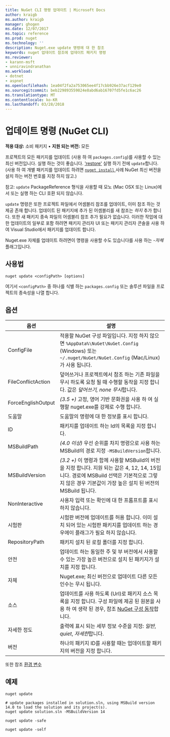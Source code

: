 ```yaml
---
title: NuGet CLI 명령 업데이트 | Microsoft Docs
author: kraigb
ms.author: kraigb
manager: ghogen
ms.date: 12/07/2017
ms.topic: reference
ms.prod: nuget
ms.technology: ''
description: Nuget.exe update 명령에 대 한 참조
keywords: nuget 업데이트 참조에 업데이트 패키지 명령
ms.reviewer:
- karann-msft
- unniravindranathan
ms.workload:
- dotnet
- aspnet
ms.openlocfilehash: 1ea04f2fa2a753065ee4f17cbb926e37acf129e0
ms.sourcegitcommit: beb229893559824e8abd6ab16707fd5fe1c6ac26
ms.translationtype: MT
ms.contentlocale: ko-KR
ms.lasthandoff: 03/28/2018
---
```

# <a name="update-command-nuget-cli"></a>업데이트 명령 (NuGet CLI)

**적용 대상:** 소비 패키지 &bullet; **지원 되는 버전:** 모든

프로젝트의 모든 패키지를 업데이트 (사용 하 여 `packages.config`)를 사용할 수 있는 최신 버전입니다. 실행 하는 것이 좋습니다. ['restore'](cli-ref-restore.md) 실행 하기 전에 `update`합니다. (사용 하 여 개별 패키지를 업데이트 하려면 [ `nuget install` ](cli-ref-install.md) 사례 NuGet 최신 버전을 설치 하는 버전 번호를 지정 하지 않고.)

참고: `update` PackageReference 형식을 사용할 때 모노 (Mac OSX 또는 Linux)에서 또는 실행 하는 CLI 호환 되지 않습니다.

`update` 명령은 또한 프로젝트 파일에서 어셈블리 참조를 업데이트, 이미 참조 하는 것 제공 존재 합니다. 업데이트 된 패키지에 추가 된 어셈블리를 새 참조는 *하지* 추가 합니다. 또한 새 패키지 종속 파일의 어셈블리 참조 추가 필요가 없습니다. 이러한 작업에 대 한 업데이트의 일부로 포함 하려면 패키지 관리자 UI 또는 패키지 관리자 콘솔을 사용 하 여 Visual Studio에서 패키지를 업데이트 합니다.

Nuget.exe 자체를 업데이트 하려면이 명령을 사용할 수도 있습니다를 사용 하는 *-자체* 플래그입니다.

## <a name="usage"></a>사용법

```cli
nuget update <configPath> [options]
```

여기서 `<configPath>` 중 하나를 식별 하는 `packages.config` 또는 솔루션 파일을 프로젝트의 종속성을 나열 합니다.

## <a name="options"></a>옵션

| 옵션 | 설명 |
| --- | --- |
| ConfigFile | 적용할 NuGet 구성 파일입니다. 지정 하지 않으면 `%AppData%\NuGet\NuGet.Config` (Windows) 또는 `~/.nuget/NuGet/NuGet.Config` (Mac/Linux)가 사용 됩니다.|
| FileConflictAction | 덮어쓰거나 프로젝트에서 참조 하는 기존 파일을 무시 하도록 요청 될 때 수행할 동작을 지정 합니다. 값은 *덮어쓰기, none 무시*합니다. |
| ForceEnglishOutput | *(3.5 +)*  고정, 영어 기반 문화권을 사용 하 여 실행할 nuget.exe를 강제로 수행 합니다. |
| 도움말 | 도움말의 명령에 대 한 정보를 표시 합니다. |
| ID | 패키지를 업데이트 하는 Id의 목록을 지정 합니다. |
| MSBuildPath | *(4.0 이상)*  우선 순위를 차지 명령으로 사용 하는 MSBuild의 경로 지정 `-MSBuildVersion`합니다. |
| MSBuildVersion | *(3.2 +)*  이 명령과 함께 사용할 MSBuild의 버전을 지정 합니다. 지원 되는 값은 4, 12, 14, 15입니다. 경로에 MSBuild 선택은 기본적으로 그렇지 않은 경우 기본값이 가장 높은 설치 된 버전의 MSBuild 됩니다. |
| NonInteractive | 사용자 입력 또는 확인에 대 한 프롬프트를 표시 하지 않습니다. |
| 시험판 | 시험판 버전에 업데이트를 허용 합니다. 이미 설치 되어 있는 시험판 패키지를 업데이트 하는 경우에이 플래그가 필요 하지 않습니다. |
| RepositoryPath | 패키지 설치 된 로컬 폴더를 지정 합니다. |
| 안전 | 업데이트 하는 동일한 주 및 부 버전에서 사용할 수 있는 가장 높은 버전으로 설치 된 패키지가 설치를 지정 합니다. |
| 자체 | Nuget.exe; 최신 버전으로 업데이트 다른 모든 인수는 무시 됩니다. |
| 소스 | 업데이트를 사용 하도록 (Url)로 패키지 소스 목록을 지정 합니다. 구성 파일에 제공 된 원본을 사용 하 여 생략 된 경우, 참조 [NuGet 구성 동작](../consume-packages/configuring-nuget-behavior.md)합니다. |
| 자세한 정도 | 출력에 표시 되는 세부 정보 수준을 지정: *일반*, *quiet*, *자세한*합니다. |
| 버전 | 하나의 패키지 ID를 사용할 때는 업데이트할 패키지의 버전을 지정 합니다. |

또한 참조 [환경 변수](cli-ref-environment-variables.md)

## <a name="examples"></a>예제

```cli
nuget update

# update packages installed in solution.sln, using MSBuild version 14.0 to load the solution and its project(s).
nuget update solution.sln -MSBuildVersion 14

nuget update -safe

nuget update -self
```
